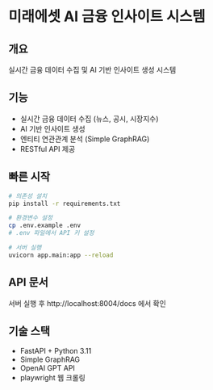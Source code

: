 # 미래에셋 AI 금융 인사이트 시스템

## 개요
실시간 금융 데이터 수집 및 AI 기반 인사이트 생성 시스템

## 기능
- 실시간 금융 데이터 수집 (뉴스, 공시, 시장지수)
- AI 기반 인사이트 생성
- 엔티티 연관관계 분석 (Simple GraphRAG)
- RESTful API 제공

## 빠른 시작
```bash
# 의존성 설치
pip install -r requirements.txt

# 환경변수 설정
cp .env.example .env
# .env 파일에서 API 키 설정

# 서버 실행
uvicorn app.main:app --reload
```

## API 문서
서버 실행 후 http://localhost:8004/docs 에서 확인

## 기술 스택
- FastAPI + Python 3.11
- Simple GraphRAG
- OpenAI GPT API
- playwright 웹 크롤링
